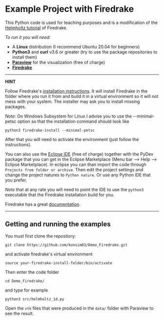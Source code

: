 # Example Project with Firedrake

This Python code is used for teaching purposes and is a modification of
the 
[Helmholtz tutorial](https://www.firedrakeproject.org/demos/helmholtz.py.html)
of Firedrake.

*To run it you will need:*
	
* A **Linux** distribution (I recommend Ubuntu 20.04 for beginners)
* **Python3** and **curl** v3.6 or greater (try to use the package repositories to install them)
* **[Paraview](www.paraview.org)** for the visualization (free of charge)
* **[Firedrake](https://www.firedrakeproject.org/)**

---
**HINT**

Follow Firedrake's [installation instructions](https://www.firedrakeproject.org/download.html). It will install Firedrake 
in the folder where you run it from and build it in a virtual environment so it will not mess with your system. The installer may ask you to install missing packages.

*Note*: On Windows Subsystem for Linux I advise you to use the --minimal-petsc option so that the installation command should look like

```
python3 firedrake-install --minimal-petsc
```
After that you will need to activate the environment (just follow the instructions). 

You can also use the [Eclipse IDE](https://www.eclipse.org/) (free of charge) together with the PyDev package that you can get
in the Eclipse Marketplace (Menu bar --> Help --> Eclipse Marketplace). In eclipse you can than import the code through `Projects from folder or archive`. Then edit the project settings and change the project natures to `Python nature`. Or use any Python IDE that you prefer. 

*Note* that at any rate you will need to point the IDE to use the `python3` executable that the Firedrake installation build for you. 

Firedrake has a great [documentation](https://www.firedrakeproject.org/documentation.html).

---	

## Getting and running the examples

You must first clone the repository:

```
git clone https://github.com/konsim83/Demo_Firedrake.git
```
and activate firedrake's virtual environment

```
source your-firedrake-install-folder/bin/activate
```

Then enter the code folder

```
cd Demo_Firedrake/
```
and type for example

```
python3 src/helmholtz_1d.py
```
Open the `vtk` files that were produced in the `data/` folder with Paraview to see the result.
